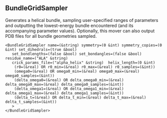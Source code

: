 ## BundleGridSampler
Generates a helical bundle, sampling user-specified ranges of parameters and outputting the lowest-energy bundle encountered (and its accompanying parameter values).  Optionally, this mover can also output PDB files for all bundle geometries sampled.

```
<BundleGridSampler name=(&string) symmetry=(0 &int) symmetry_copies=(0 &int) set_dihedrals=(true &bool)
   set_bondlengths=(false &bool) set_bondangles=(false &bool) residue_name=("ALA" &string)
   crick_params_file=("alpha_helix" &string)  helix_length=(0 &int)
    (r0=(&real) OR r0_min=(&real) r0_max=(&real) r0_samples=(&int))
    (omega0=(&real) OR omega0_min=(&real) omega0_max=(&real) omega0_samples=(&int))
    (delta_omega0=(&real) OR delta_omega0_min=(&real) delta_omega0_max=(&real) delta_omega0_samples=(&int))
    (delta_omega1=(&real) OR delta_omega1_min=(&real) delta_omega1_max=(&real) delta_omega1_samples=(&int))
    (delta_t=(&real) OR delta_t_min=(&real) delta_t_max=(&real) delta_t_samples=(&int))
   >
</BundleGridSampler>
```